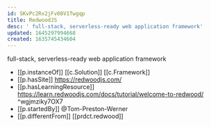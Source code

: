 ```yaml
---
id: SKvPc2Rx2jFv08V1Twgqp
title: RedwoodJS
desc: ' full-stack, serverless-ready web application framework'
updated: 1645297994668
created: 1635745434604
---
```



 full-stack, serverless-ready web application framework

- [[p.instanceOf]] [[c.Solution]] [[c.Framework]]
- [[p.hasSite]] https://redwoodjs.com/
- [[p.hasLearningResource]] https://learn.redwoodjs.com/docs/tutorial/welcome-to-redwood/ ^wgjmziky7OX7
- [[p.startedBy]] @Tom-Preston-Werner
- [[p.differentFrom]] [[prdct.redwood]]